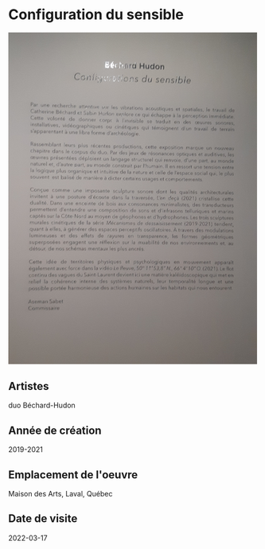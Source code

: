 # Configuration du sensible

<img src="../media/info_bechard_hudon.jpg" style="width: 500px">

## Artistes

duo Béchard-Hudon

## Année de création

2019-2021

## Emplacement de l'oeuvre

Maison des Arts, Laval, Québec

## Date de visite

2022-03-17
